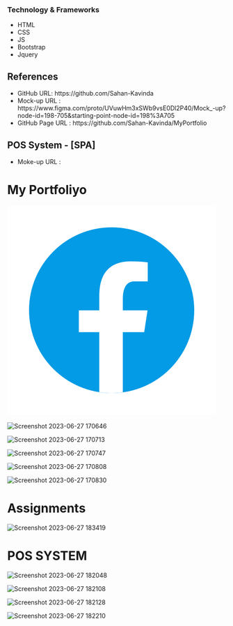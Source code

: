 <h3>Technology & Frameworks</h3>

<ul>
  <li>HTML</li>
  <li>CSS</li>
  <li>JS</li>
  <li>Bootstrap</li>
  <li>Jquery</li>
</ul>

<h2>References</h2>
<ul>
<li>GitHub URL: https://github.com/Sahan-Kavinda </li>
<li>Mock-up URL : https://www.figma.com/proto/UVuwHm3xSWb9vsE0Dl2P40/Mock_-up?node-id=198-705&starting-point-node-id=198%3A705 </li>
<li>GitHub Page URL : https://github.com/Sahan-Kavinda/MyPortfolio </li>

</ul>

<h2>POS System - [SPA]</h2>

<ul>
<li>Moke-up URL :</li>
</ul>

# My Portfoliyo

![Screenshot 2023-06-27 170558](assets\images\facebook.png)

![Screenshot 2023-06-27 170646]()

![Screenshot 2023-06-27 170713]()

![Screenshot 2023-06-27 170747]()

![Screenshot 2023-06-27 170808]()

![Screenshot 2023-06-27 170830]()

# Assignments

![Screenshot 2023-06-27 183419]()



# POS SYSTEM

![Screenshot 2023-06-27 182048]()

![Screenshot 2023-06-27 182108]()

![Screenshot 2023-06-27 182128]()

![Screenshot 2023-06-27 182210]()
